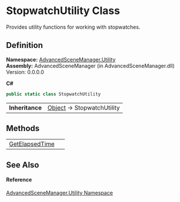 # StopwatchUtility Class


Provides utility functions for working with stopwatches.



## Definition
**Namespace:** <a href="N_AdvancedSceneManager_Utility">AdvancedSceneManager.Utility</a>  
**Assembly:** AdvancedSceneManager (in AdvancedSceneManager.dll) Version: 0.0.0.0

**C#**
``` C#
public static class StopwatchUtility
```

<table><tr><td><strong>Inheritance</strong></td><td><a href="https://learn.microsoft.com/dotnet/api/system.object" target="_blank" rel="noopener noreferrer">Object</a>  →  StopwatchUtility</td></tr>
</table>



## Methods
<table>
<tr>
<td><a href="M_AdvancedSceneManager_Utility_StopwatchUtility_GetElapsedTime">GetElapsedTime</a></td>
<td> </td></tr>
</table>

## See Also


#### Reference
<a href="N_AdvancedSceneManager_Utility">AdvancedSceneManager.Utility Namespace</a>  
